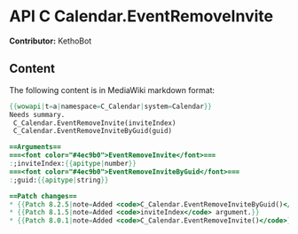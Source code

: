 # API C Calendar.EventRemoveInvite

**Contributor:** KethoBot

## Content

The following content is in MediaWiki markdown format:

```mediawiki
{{wowapi|t=a|namespace=C_Calendar|system=Calendar}}
Needs summary.
 C_Calendar.EventRemoveInvite(inviteIndex)
 C_Calendar.EventRemoveInviteByGuid(guid)

==Arguments==
===<font color="#4ec9b0">EventRemoveInvite</font>===
:;inviteIndex:{{apitype|number}}
===<font color="#4ec9b0">EventRemoveInviteByGuid</font>===
:;guid:{{apitype|string}}

==Patch changes==
* {{Patch 8.2.5|note=Added <code>C_Calendar.EventRemoveInviteByGuid()</code>}}
* {{Patch 8.1.5|note=Added <code>inviteIndex</code> argument.}}
* {{Patch 8.0.1|note=Added <code>C_Calendar.EventRemoveInvite()</code>}}
```